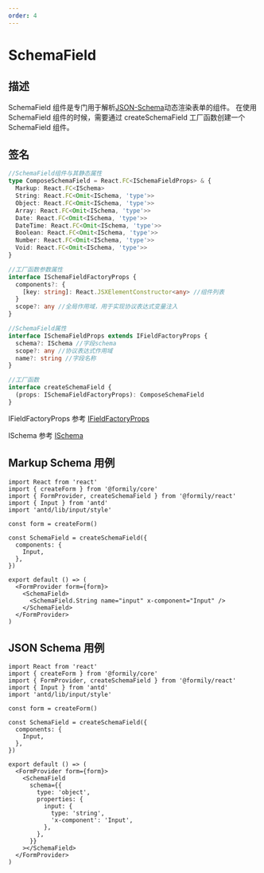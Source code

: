 ```yaml
---
order: 4
---
```


# SchemaField

## 描述

SchemaField 组件是专门用于解析[JSON-Schema](/api/shared/schema)动态渲染表单的组件。
在使用 SchemaField 组件的时候，需要通过 createSchemaField 工厂函数创建一个 SchemaField 组件。

## 签名

```ts
//SchemaField组件与其静态属性
type ComposeSchemaField = React.FC<ISchemaFieldProps> & {
  Markup: React.FC<ISchema>
  String: React.FC<Omit<ISchema, 'type'>>
  Object: React.FC<Omit<ISchema, 'type'>>
  Array: React.FC<Omit<ISchema, 'type'>>
  Date: React.FC<Omit<ISchema, 'type'>>
  DateTime: React.FC<Omit<ISchema, 'type'>>
  Boolean: React.FC<Omit<ISchema, 'type'>>
  Number: React.FC<Omit<ISchema, 'type'>>
  Void: React.FC<Omit<ISchema, 'type'>>
}

//工厂函数参数属性
interface ISchemaFieldFactoryProps {
  components?: {
    [key: string]: React.JSXElementConstructor<any> //组件列表
  }
  scope?: any //全局作用域，用于实现协议表达式变量注入
}

//SchemaField属性
interface ISchemaFieldProps extends IFieldFactoryProps {
  schema?: ISchema //字段schema
  scope?: any //协议表达式作用域
  name?: string //字段名称
}

//工厂函数
interface createSchemaField {
  (props: ISchemaFieldFactoryProps): ComposeSchemaField
}
```

IFieldFactoryProps 参考 [IFieldFactoryProps](https://core.formilyjs.org/api/models/form#ifieldfactoryprops)

ISchema 参考 [ISchema](/api/shared/schema#ischema)

## Markup Schema 用例

```tsx
import React from 'react'
import { createForm } from '@formily/core'
import { FormProvider, createSchemaField } from '@formily/react'
import { Input } from 'antd'
import 'antd/lib/input/style'

const form = createForm()

const SchemaField = createSchemaField({
  components: {
    Input,
  },
})

export default () => (
  <FormProvider form={form}>
    <SchemaField>
      <SchemaField.String name="input" x-component="Input" />
    </SchemaField>
  </FormProvider>
)
```

## JSON Schema 用例

```tsx
import React from 'react'
import { createForm } from '@formily/core'
import { FormProvider, createSchemaField } from '@formily/react'
import { Input } from 'antd'
import 'antd/lib/input/style'

const form = createForm()

const SchemaField = createSchemaField({
  components: {
    Input,
  },
})

export default () => (
  <FormProvider form={form}>
    <SchemaField
      schema={{
        type: 'object',
        properties: {
          input: {
            type: 'string',
            'x-component': 'Input',
          },
        },
      }}
    ></SchemaField>
  </FormProvider>
)
```
